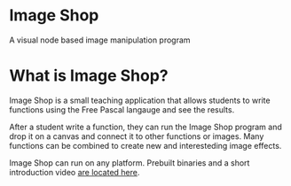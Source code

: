 # Image Shop
A visual node based image manipulation program

# What is Image Shop?
Image Shop is a small teaching application that allows students to write functions using the Free Pascal langauge and see the results.

After a student write a function, they can run the Image Shop program and drop it on a canvas and connect it to other functions or images. Many functions can be combined to create new and interesteding image effects.

Image Shop can run on any platform. Prebuilt binaries and a short introduction video [are located here](https://www.getlazarus.org/learn/tutorials/examples/imageshop/).

